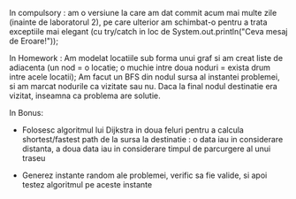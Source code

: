 In compulsory : am o versiune la care am dat commit acum mai multe zile (inainte de laboratorul 2), 
pe care ulterior am schimbat-o pentru a trata exceptiile mai elegant (cu try/catch in loc de System.out.println("Ceva mesaj de Eroare!"));

In Homework : Am modelat locatiile sub forma unui graf si am creat liste de adiacenta
(un nod = o locatie; o muchie intre doua noduri = exista drum intre acele locatii);
Am facut un BFS din nodul sursa al instantei problemei, si am marcat nodurile
ca vizitate sau nu. Daca la final nodul destinatie era vizitat, inseamna ca problema are solutie.

In Bonus:
- Folosesc algoritmul lui Dijkstra in doua feluri pentru a calcula
shortest/fastest path de la sursa la destinatie : o data iau in considerare distanta,
a doua data iau in considerare timpul de parcurgere al unui traseu

- Generez instante random ale problemei, verific sa fie valide, si apoi testez algoritmul pe aceste instante



